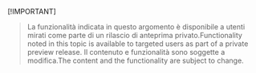  [!IMPORTANT]
> <span data-ttu-id="67eb2-101">La funzionalità indicata in questo argomento è disponibile a utenti mirati come parte di un rilascio di anteprima privato.</span><span class="sxs-lookup"><span data-stu-id="67eb2-101">Functionality noted in this topic is available to targeted users as part of a private preview release.</span></span> <span data-ttu-id="67eb2-102">Il contenuto e funzionalità sono soggette a modifica.</span><span class="sxs-lookup"><span data-stu-id="67eb2-102">The content and the functionality are subject to change.</span></span> 

